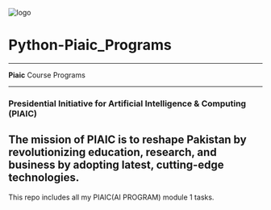 ![logo](https://www.piaic.org/static/media/Logo.fb7de414.svg)

# Python-Piaic_Programs
___
**Piaic** Course Programs
___

### Presidential Initiative for Artificial Intelligence & Computing (PIAIC)

The mission of PIAIC is to reshape Pakistan by revolutionizing education, research, and business by adopting latest, cutting-edge technologies.
---
This repo includes all my PIAIC(AI PROGRAM) module 1 tasks.
